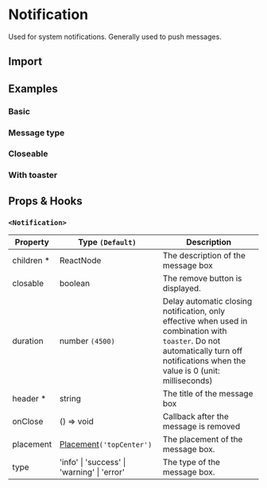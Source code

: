 # Notification

Used for system notifications. Generally used to push messages.

## Import

<!--{include:(components/notification/fragments/import.md)}-->

## Examples

### Basic

<!--{include:`basic.md`}-->

### Message type

<!--{include:`type.md`}-->

### Closeable

<!--{include:`close.md`}-->

### With toaster

<!--{include:`with-toaster.md`}-->

## Props & Hooks

### `<Notification>`

| Property    | Type `(Default)`                                        | Description                                                                                                                                                                        |
| ----------- | ------------------------------------------------------- | ---------------------------------------------------------------------------------------------------------------------------------------------------------------------------------- |
| children \* | ReactNode                                               | The description of the message box                                                                                                                                                 |
| closable    | boolean                                                 | The remove button is displayed.                                                                                                                                                    |
| duration    | number `(4500)`                                         | Delay automatic closing notification, only effective when used in combination with `toaster`. Do not automatically turn off notifications when the value is 0 (unit: milliseconds) |
| header \*   | string                                                  | The title of the message box                                                                                                                                                       |
| onClose     | () => void                                              | Callback after the message is removed                                                                                                                                              |
| placement   | [Placement](#code-ts-placement-code)`('topCenter')`     | The placement of the message box.                                                                                                                                                  |
| type        | 'info' &#124; 'success' &#124; 'warning' &#124; 'error' | The type of the message box.                                                                                                                                                       |

<!--{include:(components/notification/en-US/toaster.md)}-->
<!--{include:(_common/types/placement-toaster.md)}-->
